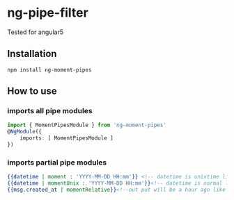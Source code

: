 # ng-pipe-filter
Tested for angular5

## Installation
```
npm install ng-moment-pipes
```
## How to use

### imports all pipe modules
``` app.module.ts
import { MomentPipesModule } from 'ng-moment-pipes'
@NgModule({
    imports: [ MomentPipesModule ]
})
```

### imports partial pipe modules
``` app.html
{{datetime | moment : 'YYYY-MM-DD HH:mm'}} <!-- datetime is unixtime like 1592345678 -->
{{datetime | momentUnix : 'YYYY-MM-DD HH:mm'}}<!-- datetime is normal like 1592345678 -->
{{msg.created_at | momentRelative}}<!--out put will be a hour ago like that -->
```
